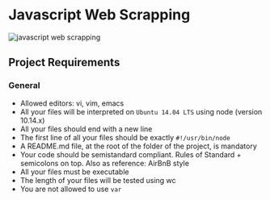 # Javascript Web Scrapping
![javascript web scrapping](https://www.google.com/url?sa=i&url=https%3A%2F%2Fwww.parsehub.com%2Fblog%2Fscrape-javascript-content-website%2F&psig=AOvVaw3S65yEplDezNqBs1Mp-xCS&ust=1690494013719000&source=images&cd=vfe&opi=89978449&ved=0CBEQjRxqFwoTCJjA7YyrrYADFQAAAAAdAAAAABAE)

## Project Requirements

### General
- Allowed editors: vi, vim, emacs
- All your files will be interpreted on `Ubuntu 14.04 LTS` using node (version 10.14.x)
- All your files should end with a new line
- The first line of all your files should be exactly `#!/usr/bin/node`
- A README.md file, at the root of the folder of the project, is mandatory
- Your code should be semistandard compliant. Rules of Standard + semicolons on top. Also as reference: AirBnB style
- All your files must be executable
- The length of your files will be tested using wc
- You are not allowed to use `var`
